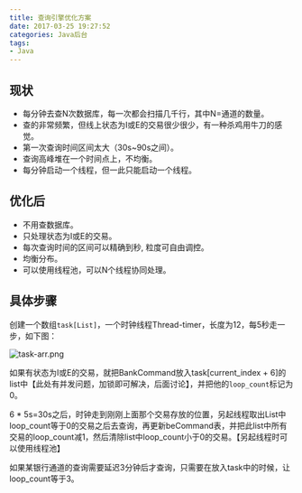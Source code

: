 ```yaml
---
title: 查询引擎优化方案
date: 2017-03-25 19:27:52
categories: Java后台
tags:
- Java
---
```


## 现状
- 每分钟去查N次数据库，每一次都会扫描几千行，其中N=通道的数量。
- 查的非常频繁，但线上状态为I或E的交易很少很少，有一种杀鸡用牛刀的感觉。
- 第一次查询时间区间太大（30s~90s之间）。
- 查询高峰堆在一个时间点上，不均衡。
- 每分钟启动一个线程，但一此只能启动一个线程。

<!-- more -->

## 优化后
- 不用查数据库。
- 只处理状态为I或E的交易。
- 每次查询时间的区间可以精确到秒, 粒度可自由调控。
- 均衡分布。
- 可以使用线程池，可以N个线程协同处理。

## 具体步骤
创建一个数组`task[List]`，一个时钟线程Thread-timer，长度为12，每5秒走一步，如下图：

![task-arr.png](/uploads/20170315215531865.png)

如果有状态为I或E的交易，就把BankCommand放入task[current_index + 6]的list中【此处有并发问题，加锁即可解决，后面讨论】，并把他的`loop_count`标记为0。

6 * 5s=30s之后，时钟走到刚刚上面那个交易存放的位置，另起线程取出List中loop\_count等于0的交易之后去查询，再更新beCommand表，并把此list中所有交易的loop\_count减1，然后清除list中loop\_count小于0的交易。【另起线程时可以使用线程池】

如果某银行通道的查询需要延迟3分钟后才查询，只需要在放入task中的时候，让loop\_count等于3。



